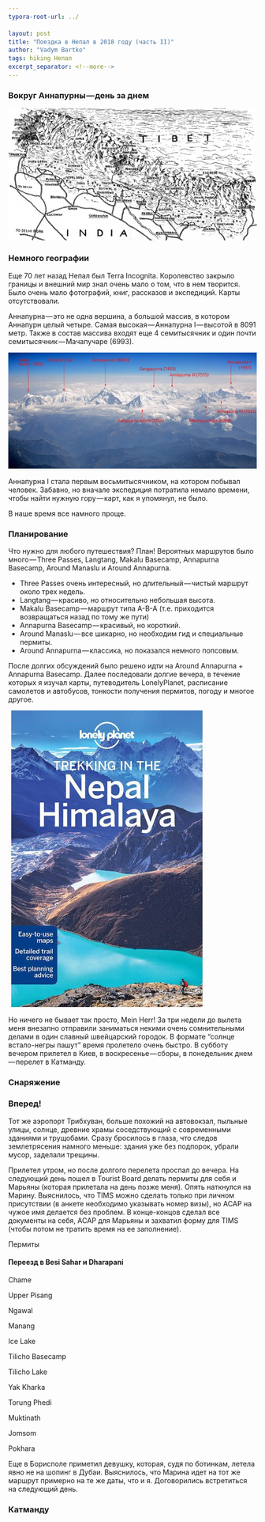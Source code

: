 ```yaml
---
typora-root-url: ../

layout: post
title: "Поездка в Непал в 2018 году (часть II)"
author: "Vadym Bartko"
tags: hiking Непал
excerpt_separator: <!--more-->
---
```


### Вокруг Аннапурны — день за днем



![img](/assets/report-nepal-2018/0jDPA8tKGZPGSneMQ.gif)

### Немного географии

Еще 70 лет назад Непал был Terra Incognita. Королевство закрыло границы и внешний мир знал очень мало о том, что в нем творится. Было очень мало фотографий, книг, рассказов и экспедиций. Карты отсутствовали. 



Аннапурна — это не одна вершина, а большой массив, в котором Аннапурн целый четыре. Самая высокая — Аннапурна I — высотой в 8091 метр. Также в состав массива входят еще 4 семитысячник и один почти семитысячник — Мачапучаре (6993).



![img](/assets/report-nepal-2018/0eIBS8Djv-rs4qYZ_.jpg)

Аннапурна I стала первым восьмитысячником, на котором побывал человек. Забавно, но вначале экспедиция потратила немало времени, чтобы найти нужную гору — карт, как я упомянул, не было.

В наше время все намного проще. 

### Планирование

Что нужно для любого путешествия? План! Вероятных маршрутов было много — Three Passes, Langtang, Makalu Basecamp, Annapurna Basecamp, Around Manaslu и Around Annapurna.

- Three Passes очень интересный, но длительный — чистый маршрут около трех недель. 
- Langtang — красиво, но относительно небольшая высота.
- Makalu Basecamp — маршрут типа A-B-A (т.е. приходится возвращаться назад по тому же пути)
- Annapurna Basecamp — красивый, но короткий.
- Around Manaslu — все шикарно, но необходим гид и специальные пермиты. 
- Around Annapurna — классика, но показался немного попсовым.

После долгих обсуждений было решено идти на Around Annapurna + Annapurna Basecamp. Далее последовали долгие вечера, в течение которых я изучал карты, путеводитель LonelyPlanet, расписание самолетов и автобусов, тонкости получения пермитов, погоду и многое другое.

![img](/assets/report-nepal-2018/0CRygMy7K0fsReWav.jpeg)

Но ничего не бывает так просто, Mein Herr! За три недели до вылета меня внезапно отправили заниматься некими очень сомнительными делами в один славный швейцарский городок. В формате “солнце встало-негры пашут” время пролетело очень быстро. В субботу вечером прилетел в Киев, в воскресенье — сборы, в понедельник днем — перелет в Катманду.



### Снаряжение



### Вперед!

Тот же аэропорт Трибхуван, больше похожий на автовокзал, пыльные улицы, солнце, древние храмы соседствующий с современными зданиями и трущобами. Сразу бросилось в глаза, что следов землетрясения намного меньше: здания уже без подпорок, убрали мусор, заделали трещины.

Прилетел утром, но после долгого перелета проспал до вечера. На следующий день пошел в Tourist Board делать пермиты для себя и Марьяны (которая прилетала на день позже меня). Опять наткнулся на Марину. Выяснилось, что TIMS можно сделать только при личном присутствии (в анкете необходимо указывать номер визы), но ACAP на чужое имя делается без проблем. В конце-концов сделал все документы на себя, ACAP для Марьяны и захватил форму для TIMS (чтобы потом не тратить время на ее заполнение).



Пермиты





#### Переезд в Besi Sahar и Dharapani



Chame

Upper Pisang

Ngawal

Manang

Ice Lake

Tilicho Basecamp

Tilicho Lake

Yak Kharka

Torung Phedi

Muktinath

Jomsom

Pokhara



Еще в Борисполе приметил девушку, которая, судя по ботинкам, летела явно не на шопинг в Дубаи. Выяснилось, что Марина идет на тот же маршрут примерно на те же даты, что и я. Договорились встретиться на следующий день.



### Катманду

